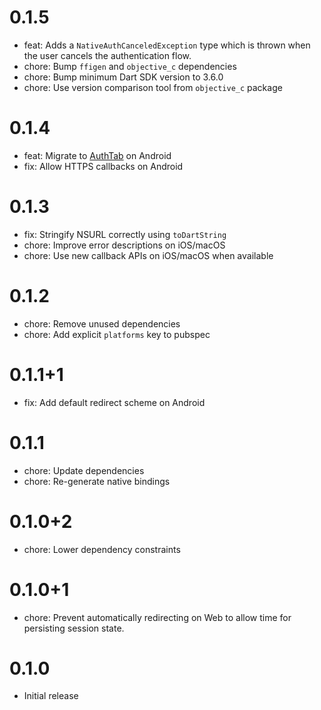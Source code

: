 # 0.1.5

- feat: Adds a `NativeAuthCanceledException` type which is thrown when the user cancels the authentication flow.
- chore: Bump `ffigen` and `objective_c` dependencies
- chore: Bump minimum Dart SDK version to 3.6.0
- chore: Use version comparison tool from `objective_c` package

# 0.1.4

- feat: Migrate to [AuthTab](https://developer.chrome.com/docs/android/custom-tabs/guide-auth-tab) on Android
- fix: Allow HTTPS callbacks on Android

# 0.1.3

- fix: Stringify NSURL correctly using `toDartString`
- chore: Improve error descriptions on iOS/macOS
- chore: Use new callback APIs on iOS/macOS when available

# 0.1.2

- chore: Remove unused dependencies
- chore: Add explicit `platforms` key to pubspec

# 0.1.1+1

- fix: Add default redirect scheme on Android

# 0.1.1

- chore: Update dependencies
- chore: Re-generate native bindings

# 0.1.0+2

- chore: Lower dependency constraints

# 0.1.0+1

- chore: Prevent automatically redirecting on Web to allow time for persisting session state.

# 0.1.0

- Initial release
